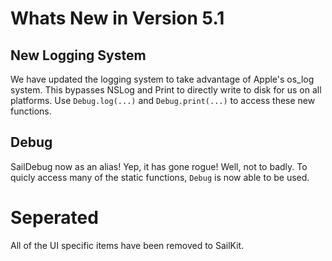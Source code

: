 # Whats New in Version 5.1

## New Logging System

We have updated the logging system to take advantage of Apple's os_log system. This bypasses NSLog and Print to directly write to disk for us on all platforms. Use `Debug.log(...)` and `Debug.print(...)` to access these new functions.

## Debug
SailDebug now as an alias! Yep, it has gone rogue! Well, not to badly. To quicly access many of the static functions, `Debug` is now able to be used.

# Seperated

All of the UI specific items have been removed to SailKit.

